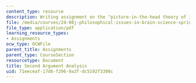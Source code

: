 ```yaml
---
content_type: resource
description: Writing assignment on the "picture-in-the-head theory of images."
file: /media/courses/24-08j-philosophical-issues-in-brain-science-spring-2009/71eeceaf17d6f2969a3fdc5192f3398c_MIT24_08JS09_assn02.pdf
file_type: application/pdf
learning_resource_types:
- Assignments
ocw_type: OCWFile
parent_title: Assignments
parent_type: CourseSection
resourcetype: Document
title: Second Argument Analysis
uid: 71eeceaf-17d6-f296-9a3f-dc5192f3398c
---
```

